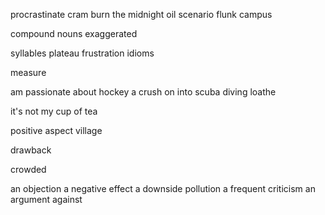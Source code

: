 procrastinate
cram
burn the midnight oil
scenario
flunk
campus

compound nouns
exaggerated

syllables
plateau
frustration
idioms

measure

am passionate about
hockey
a crush on
into scuba diving
loathe

it's not my cup of tea


positive aspect
village

drawback

crowded

an objection
a negative effect
a downside
pollution
a  frequent criticism
an argument against
